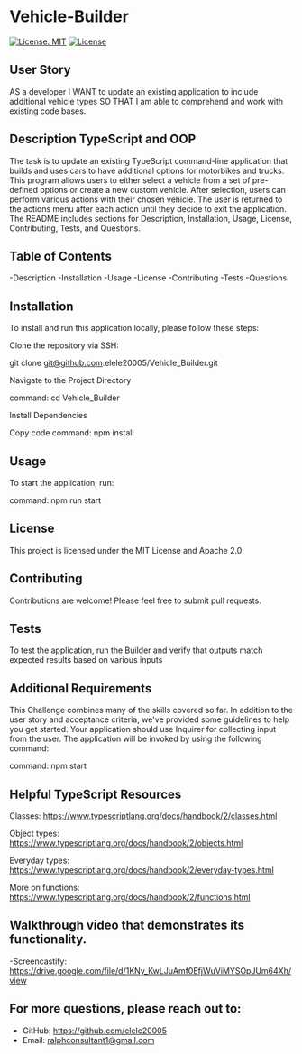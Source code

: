 # Vehicle-Builder
[![License: MIT](https://img.shields.io/badge/License-MIT-yellow.svg)](https://opensource.org/licenses/MIT) 
[![License](https://img.shields.io/badge/License-Apache_2.0-blue.svg)](https://opensource.org/licenses/Apache-2.0) 

## User Story

AS a developer
I WANT to update an existing application to include additional vehicle types
SO THAT I am able to comprehend and work with existing code bases.

## Description TypeScript and OOP
The task is to update an existing TypeScript command-line application that builds and uses cars to have additional options for motorbikes and trucks. This program allows users to either select a vehicle from a set of pre-defined options or create a new custom vehicle. After selection, users can perform various actions with their chosen vehicle. The user is returned to the actions menu after each action until they decide to exit the application. The README includes sections for Description, Installation, Usage, License, Contributing, Tests, and Questions.

## Table of Contents

-Description
-Installation
-Usage
-License
-Contributing
-Tests
-Questions

## Installation
To install and run this application locally, please follow these steps:

Clone the repository via SSH:

git clone git@github.com:elele20005/Vehicle_Builder.git
       
   Navigate to the Project Directory


 command: cd Vehicle_Builder
 
Install Dependencies

Copy code
command:  npm install

## Usage

To start the application, run:

command: npm run start

## License
This project is licensed under the MIT License and Apache 2.0

## Contributing
Contributions are welcome! Please feel free to submit pull requests.

## Tests
To test the application, run the Builder and verify that outputs match expected results based on various inputs


## Additional Requirements
This Challenge combines many of the skills covered so far. In addition to the user story and acceptance criteria, we've provided some guidelines to help you get started. Your application should use Inquirer for collecting input from the user. The application will be invoked by using the following command:

command:  npm start 


## Helpful TypeScript Resources


Classes: https://www.typescriptlang.org/docs/handbook/2/classes.html


Object types: https://www.typescriptlang.org/docs/handbook/2/objects.html


Everyday types: https://www.typescriptlang.org/docs/handbook/2/everyday-types.html


More on functions: https://www.typescriptlang.org/docs/handbook/2/functions.html



## Walkthrough video that demonstrates its functionality. 

 -Screencastify: https://drive.google.com/file/d/1KNy_KwLJuAmf0EfjWuViMYSOpJUm64Xh/view


## For more questions, please reach out to:
 
- GitHub: https://github.com/elele20005
- Email: ralphconsultant1@gmail.com
